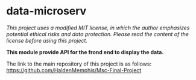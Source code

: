 # data-microserv
*This project uses a modified MIT license, in which the author emphasizes potential ethical risks and data protection. Please read the content of the license before using this project.*

**This module provide API for the frond end to display the data.**

The link to the main repository of this project is as follows:
https://github.com/HaldenMemphis/Msc-Final-Project